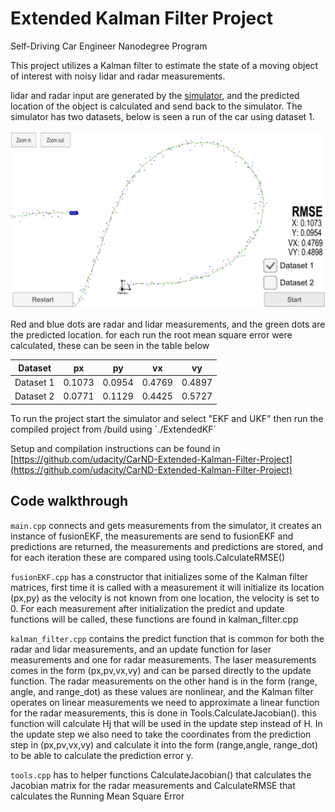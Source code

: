 # **Extended Kalman Filter Project**

Self-Driving Car Engineer Nanodegree Program

[//]: # (Image References)
[image1]: ./images/simulator_run1.jpg "run1"

This project utilizes a Kalman filter to estimate the state of a moving object of interest with noisy lidar and radar measurements.

lidar and radar input are generated by the [simulator](https://github.com/udacity/self-driving-car-sim/releases), and the predicted location of the object is calculated and send back to the simulator. The simulator has two datasets, below is seen a run of the car using dataset 1.

![alt text][image1]

Red and blue dots are radar and lidar measurements, and the green dots are the predicted location.
for each run the root mean square error were calculated, these can be seen in the table below

 Dataset |px | py | vx | vy
:------:|:-:|:--:|:--:|:--:
Dataset 1  | 0.1073 | 0.0954 | 0.4769 | 0.4897
Dataset 2  | 0.0771 | 0.1129 | 0.4425 | 0.5727

To run the project start the simulator and select "EKF and UKF" then run the compiled project from /build using ´./ExtendedKF´

Setup and compilation instructions can be found in [https://github.com/udacity/CarND-Extended-Kalman-Filter-Project](https://github.com/udacity/CarND-Extended-Kalman-Filter-Project)

## Code walkthrough

`main.cpp` connects and gets measurements from the simulator, it creates an instance of fusionEKF, the measurements are send to fusionEKF and predictions are returned, the measurements and predictions are stored, and for each iteration these are compared using tools.CalculateRMSE()

`fusionEKF.cpp` has a constructor that initializes some of the Kalman filter matrices, first time it is called with a measurement it will initialize its location (px,py) as the velocity is not known from one location, the velocity is set to 0.
For each measurement after initialization the predict and update functions will be called, these functions are found in kalman_filter.cpp

`kalman_filter.cpp` contains the predict function that is common for both the radar and lidar measurements, and an update function for laser measurements and one for radar measurements.
The laser measurements comes in the form (px,pv,vx,vy) and can be parsed directly to the update function. The radar measurements on the other hand is in the form (range, angle, and range_dot) as these values are nonlinear, and the Kalman filter operates on linear measurements we need to approximate a linear function for the radar measurements, this is done in Tools.CalculateJacobian(). this function will calculate Hj that will be used in the update step instead of H. In the update step we also need to take the coordinates from the prediction step in (px,pv,vx,vy) and calculate it into the form (range,angle, range_dot) to be able to calculate the prediction error y.

`tools.cpp` has to helper functions CalculateJacobian() that calculates the Jacobian matrix for the radar measurements and CalculateRMSE that calculates the Running Mean Square Error

